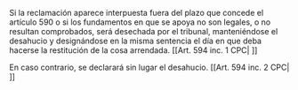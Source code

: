 Si la reclamación aparece interpuesta fuera del plazo que concede el artículo 590 o si los fundamentos en que se apoya no son legales, o no resultan comprobados, será desechada por el tribunal, manteniéndose el desahucio y designándose en la misma sentencia el día en que deba hacerse la restitución de la cosa arrendada. [[Art. 594 inc. 1 CPC| ]]

En caso contrario, se declarará sin lugar el desahucio. [[Art. 594 inc. 2 CPC| ]]